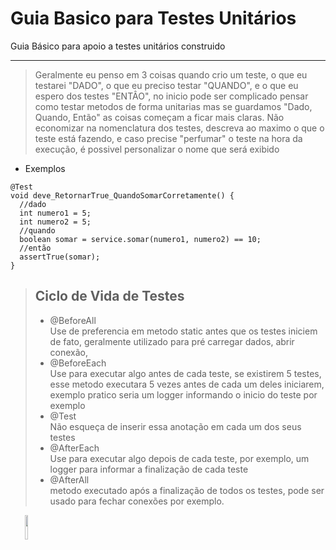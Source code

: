 # Guia Basico para Testes Unitários

Guia Básico para apoio a testes unitários construido 

<ln>
<hr>

> Geralmente eu penso em 3 coisas quando crio um teste, o que eu testarei "DADO", o que eu preciso testar "QUANDO", e o que eu espero dos testes "ENTÂO", 
no inicio pode ser complicado pensar como testar metodos de forma unitarias mas se guardamos "Dado, Quando, Então" as coisas começam a ficar mais claras.
Não economizar na nomenclatura dos testes, descreva ao maximo o que o teste está fazendo, e caso precise "perfumar" o teste na hora da execução, é possivel personalizar o nome que será exibido
- Exemplos
```
@Test
void deve_RetornarTrue_QuandoSomarCorretamente() {
  //dado
  int numero1 = 5;
  int numero2 = 5;
  //quando
  boolean somar = service.somar(numero1, numero2) == 10;
  //então
  assertTrue(somar);  
}
```



> ## Ciclo de Vida de Testes 
> - @BeforeAll <br> 
> Use de preferencia em metodo static antes que os testes iniciem de fato, geralmente utilizado para pré carregar dados, abrir conexão, <br>
> - @BeforeEach<br> Use para executar algo antes de cada teste, se existirem 5 testes, esse metodo executara 5 vezes antes de cada um deles iniciarem, exemplo pratico seria um logger informando o inicio do teste por exemplo<br>
> - @Test<br> Não esqueça de inserir essa anotação em cada um dos seus testes<br>
> - @AfterEach<br> Use para executar algo depois de cada teste, por exemplo, um logger para informar a finalização de cada teste<br>
> - @AfterAll<br> metodo executado após a finalização de todos os testes, pode ser usado para fechar conexões por exemplo.<br>

<img src="https://mermaid.ink/svg/pako:eNptjk0OgkAMha9CuoYLzMIEoieQ5WyamY4Q58eUEmMId7dIoixsN9_re2m7gCuewECI5ekGZKn6zuZKq6NQmNoYm-a08wXdcPQ2rWZPk-zjjXTQBiH-hb_yz6Kj92G9Z_PeUEMiTjh6_W_Z8hZkoEQWjKJHvluwedUczlKur-zACM9Uw_zwKHQe8caYwASME61va2BN4Q" style="display: flex; text-align: center; width: 10%; height: 10%;"> 
